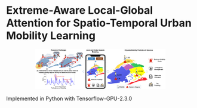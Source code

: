 # Extreme-Aware Local-Global Attention for Spatio-Temporal Urban Mobility Learning
<p align="center">
  <img src="https://github.com/HuiqunHuang/EALGAP/blob/main/Figs/Story.png" width="350" title="Research motivations and potential applications of EALGAP.">
</p>
Implemented in Python with Tensorflow-GPU-2.3.0
